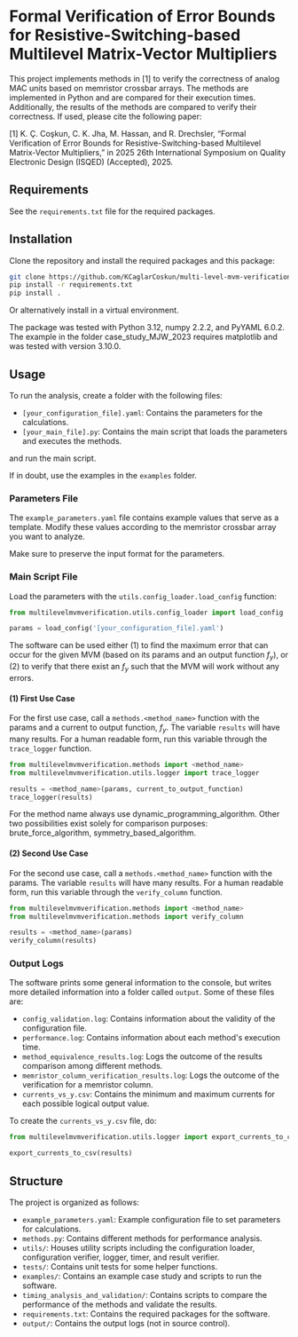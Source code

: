# Formal Verification of Error Bounds for Resistive-Switching-based Multilevel Matrix-Vector Multipliers

This project implements methods in [1] to verify the correctness of analog MAC units based on memristor crossbar arrays. The methods are implemented in Python and are compared for their execution times. Additionally, the results of the methods are compared to verify their correctness. If used, please cite the following paper:

[1] K. Ç. Coşkun, C. K. Jha, M. Hassan, and R. Drechsler, “Formal Verification of Error Bounds for Resistive-Switching-based Multilevel Matrix-Vector Multipliers,” in 2025 26th International Symposium on Quality Electronic Design (ISQED) (Accepted), 2025.

## Requirements

See the `requirements.txt` file for the required packages.

## Installation

Clone the repository and install the required packages and this package:

```bash
git clone https://github.com/KCaglarCoskun/multi-level-mvm-verification.git
pip install -r requirements.txt
pip install .
```
Or alternatively install in a virtual environment.

The package was tested with Python 3.12, numpy 2.2.2, and PyYAML 6.0.2. The example in the folder case_study_MJW_2023 requires matplotlib and was tested with version 3.10.0.

## Usage

To run the analysis, create a folder with the following files:

- `[your_configuration_file].yaml`: Contains the parameters for the calculations.
- `[your_main_file].py`: Contains the main script that loads the parameters and executes the methods.

and run the main script.

If in doubt, use the examples in the `examples` folder.

### Parameters File

The `example_parameters.yaml` file contains example values that serve as a template. Modify these values according to the memristor crossbar array you want to analyze.

Make sure to preserve the input format for the parameters.

### Main Script File

Load the parameters with the `utils.config_loader.load_config` function:

```python
from multilevelmvmverification.utils.config_loader import load_config

params = load_config('[your_configuration_file].yaml')
```

The software can be used either (1) to find the maximum error that can occur for the given MVM (based on its params and an output function $f_y$), or (2) to verify that there exist an $f_y$ such that the MVM will work without any errors.

#### (1) First Use Case
For the first use case, call a `methods.<method_name>` function with the params and a current to output function, $f_y$. The variable `results` will have many results. For a human readable form, run this variable through the `trace_logger` function.

```python
from multilevelmvmverification.methods import <method_name>
from multilevelmvmverification.utils.logger import trace_logger

results = <method_name>(params, current_to_output_function)
trace_logger(results)
```

For the method name always use dynamic_programming_algorithm. Other two possibilities exist solely for comparison purposes: brute_force_algorithm, symmetry_based_algorithm.

#### (2) Second Use Case
For the second use case, call a `methods.<method_name>` function with the params. The variable `results` will have many results. For a human readable form, run this variable through the `verify_column` function.

```python
from multilevelmvmverification.methods import <method_name>
from multilevelmvmverification.methods import verify_column

results = <method_name>(params)
verify_column(results)
```

### Output Logs

The software prints some general information to the console, but writes more detailed information into a folder called `output`. Some of these files are:

- `config_validation.log`: Contains information about the validity of the configuration file.
- `performance.log`: Contains information about each method's execution time.
- `method_equivalence_results.log`: Logs the outcome of the results comparison among different methods.
- `memristor_column_verification_results.log`: Logs the outcome of the verification for a memristor column.
- `currents_vs_y.csv`: Contains the minimum and maximum currents for each possible logical output value.

To create the `currents_vs_y.csv` file, do:
    
```python
from multilevelmvmverification.utils.logger import export_currents_to_csv

export_currents_to_csv(results)
```

## Structure

The project is organized as follows:

- `example_parameters.yaml`: Example configuration file to set parameters for calculations.
- `methods.py`: Contains different methods for performance analysis.
- `utils/`: Houses utility scripts including the configuration loader, configuration verifier, logger, timer, and result verifier.
- `tests/`: Contains unit tests for some helper functions.
- `examples/`: Contains an example case study and scripts to run the software.
- `timing_analysis_and_validation/`: Contains scripts to compare the performance of the methods and validate the results.
- `requirements.txt`: Contains the required packages for the software.
- `output/`: Contains the output logs (not in source control).